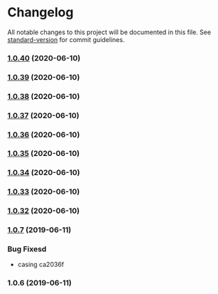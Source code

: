 # Changelog

All notable changes to this project will be documented in this file. See [standard-version](https://github.com/conventional-changelog/standard-version) for commit guidelines.

### [1.0.40](https://github.com/medikoo/package-local-test/compare/v1.0.35...v1.0.40) (2020-06-10)

### [1.0.39](https://github.com/medikoo/package-local-test/compare/v1.0.35...v1.0.39) (2020-06-10)

### [1.0.38](https://github.com/medikoo/package-local-test/compare/v1.0.35...v1.0.38) (2020-06-10)

### [1.0.37](https://github.com/medikoo/package-local-test/compare/v1.0.35...v1.0.37) (2020-06-10)

### [1.0.36](https://github.com/medikoo/package-local-test/compare/v1.0.34...v1.0.36) (2020-06-10)

### [1.0.35](https://github.com/medikoo/package-local-test/compare/v1.0.34...v1.0.35) (2020-06-10)

### [1.0.34](https://github.com/medikoo/es5-ext/compare/v1.0.33...v1.0.34) (2020-06-10)

### [1.0.33](https://github.com/medikoo/es5-ext/compare/v1.0.32...v1.0.33) (2020-06-10)

### [1.0.32](https://github.com/medikoo/es5-ext/compare/v1.0.31...v1.0.32) (2020-06-10)

### [1.0.7](///compare/v1.0.6...v1.0.7) (2019-06-11)

### Bug Fixesd

- casing ca2036f

### 1.0.6 (2019-06-11)
